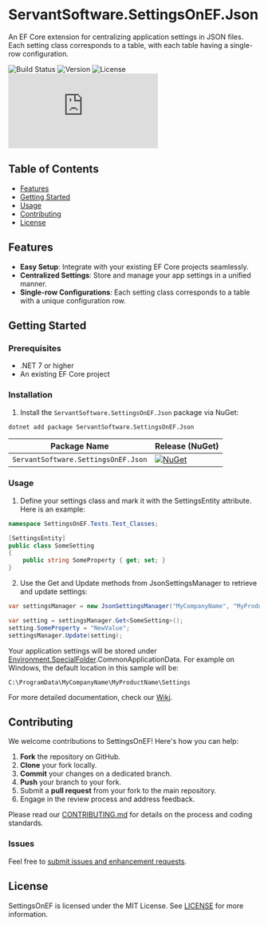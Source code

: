 # ServantSoftware.SettingsOnEF.Json

An EF Core extension for centralizing application settings in JSON files. Each setting class corresponds to a table, with each table having a single-row configuration.

![Build Status](https://img.shields.io/badge/build-passing-brightgreen) ![Version](https://img.shields.io/badge/version-1.0.0-blue) ![License](https://img.shields.io/badge/license-MIT-green)
![Nuget](https://img.shields.io/nuget/v/ServantSoftware.SettingsOnEF.Json)

## Table of Contents

- [Features](#features)
- [Getting Started](#getting-started)
- [Usage](#usage)
- [Contributing](#contributing)
- [License](#license)

## Features

- **Easy Setup**: Integrate with your existing EF Core projects seamlessly.
- **Centralized Settings**: Store and manage your app settings in a unified manner.
- **Single-row Configurations**: Each setting class corresponds to a table with a unique configuration row.

## Getting Started

### Prerequisites

- .NET 7 or higher
- An existing EF Core project

### Installation

1. Install the `ServantSoftware.SettingsOnEF.Json` package via NuGet:

```
dotnet add package ServantSoftware.SettingsOnEF.Json
```

| Package Name                   | Release (NuGet) |
|--------------------------------|-----------------|
| `ServantSoftware.SettingsOnEF.Json`       | [![NuGet](https://img.shields.io/nuget/v/ServantSoftware.SettingsOnEF.Json.svg)](https://www.nuget.org/packages/ServantSoftware.SettingsOnEF.Json/)

### Usage
1. Define your settings class and mark it with the SettingsEntity attribute. Here is an example:
```csharp
namespace SettingsOnEF.Tests.Test_Classes;

[SettingsEntity]
public class SomeSetting
{
    public string SomeProperty { get; set; }
}
```
2. Use the Get and Update methods from JsonSettingsManager to retrieve and update settings:
```csharp
var settingsManager = new JsonSettingsManager("MyCompanyName", "MyProductName");

var setting = settingsManager.Get<SomeSetting>();
setting.SomeProperty = "NewValue";
settingsManager.Update(setting);
```
Your application settings will be stored under [Environment.SpecialFolder](https://learn.microsoft.com/en-us/dotnet/api/system.environment.specialfolder?view=net-7.0).CommonApplicationData.  For example on Windows, the default location in this sample will be:
```
C:\ProgramData\MyCompanyName\MyProductName\Settings
```
For more detailed documentation, check our [Wiki](#).

## Contributing

We welcome contributions to SettingsOnEF! Here's how you can help:

1. **Fork** the repository on GitHub.
2. **Clone** your fork locally.
3. **Commit** your changes on a dedicated branch.
4. **Push** your branch to your fork.
5. Submit a **pull request** from your fork to the main repository.
6. Engage in the review process and address feedback.

Please read our [CONTRIBUTING.md](CONTRIBUTING.md) for details on the process and coding standards.

### Issues

Feel free to [submit issues and enhancement requests](https://github.com/Servant-Software-LLC/SettingsOnEF/issues).

## License

SettingsOnEF is licensed under the MIT License. See [LICENSE](LICENSE) for more information.

